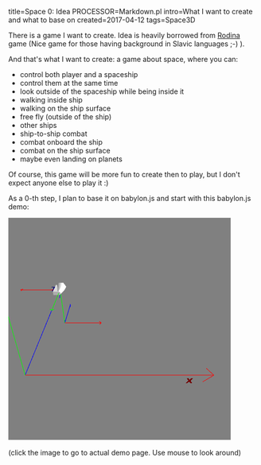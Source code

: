 title=Space 0: Idea
PROCESSOR=Markdown.pl
intro=What I want to create and what to base on
created=2017-04-12
tags=Space3D

There is a game I want to create.
Idea is heavily borrowed from [Rodina][] game
(Nice game for those having background in Slavic languages ;-) ).

[Rodina]: https://elliptic-games.com/

And that's what I want to create:
a game about space, where you can:

* control both player and a spaceship
* control them at the same time
* look outside of the spaceship while being inside it
* walking inside ship
* walking on the ship surface
* free fly (outside of the ship)
* other ships
* ship-to-ship combat
* combat onboard the ship
* combat on the ship surface
* maybe even landing on planets

Of course, this game will be more fun to create then to play,
but I don't expect anyone else to play it :)

As a 0-th step, I plan to base it on babylon.js and start with this babylon.js demo:

[![Demo placeholder][pic]][demo]

(click the image to go to actual demo page. Use mouse to look around)

[pic]: space-0.png
[demo]: https://www.babylonjs-playground.com/#UMR7M#36
[frame]: https://www.babylonjs-playground.com/frame.html#UMR7M#36

